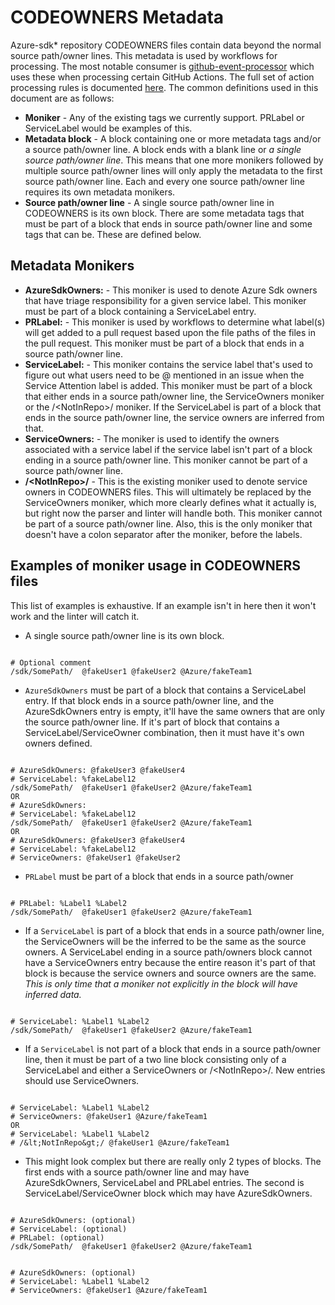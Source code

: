 # CODEOWNERS Metadata

Azure-sdk* repository CODEOWNERS files contain data beyond the normal source path/owner lines. This metadata is used by workflows for processing. The most notable consumer is [github-event-processor](https://github.com/Azure/azure-sdk-tools/tree/main/tools/github-event-processor) which uses these when processing certain GitHub Actions. The full set of action processing rules is documented [here](https://github.com/Azure/azure-sdk-tools/blob/main/tools/github-event-processor/RULES.md). The common definitions used in this document are as follows:

- **Moniker** - Any of the existing tags we currently support. PRLabel or ServiceLabel would be examples of this.
- **Metadata block** - A block containing one or more metadata tags and/or a source path/owner line. A block ends with a blank line or _a single source path/owner line_. This means that one more monikers followed by multiple source path/owner lines will only apply the metadata to the first source path/owner line. Each and every one source path/owner line requires its own metadata monikers.
- **Source path/owner line** - A single source path/owner line in CODEOWNERS is its own block. There are some metadata tags that must be part of a block that ends in source path/owner line and some tags that can be. These are defined below.

## Metadata Monikers

- **AzureSdkOwners:** - This moniker is used to denote Azure Sdk owners that have triage responsibility for a given service label. This moniker must be part of a block containing a ServiceLabel entry.
- **PRLabel:** - This moniker is used by workflows to determine what label(s) will get added to a pull request based upon the file paths of the files in the pull request. This moniker must be part of a block that ends in a source path/owner line.
- **ServiceLabel:** - This moniker contains the service label that's used to figure out what users need to be @ mentioned in an issue when the Service Attention label is added. This moniker must be part of a block that either ends in a source path/owner line, the ServiceOwners moniker or the /&lt;NotInRepo&gt;/ moniker. If the ServiceLabel is part of a block that ends in the source path/owner line, the service owners are inferred from that.
- **ServiceOwners:** - The moniker is used to identify the owners associated with a service label if the service label isn't part of a block ending in a source path/owner line. This moniker cannot be part of a source path/owner line.
- **/&lt;NotInRepo&gt;/** - This is the existing moniker used to denote service owners in CODEOWNERS files. This will ultimately be replaced by the ServiceOwners moniker, which more clearly defines what it actually is, but right now the parser and linter will handle both. This moniker cannot be part of a source path/owner line. Also, this is the only moniker that doesn't have a colon separator after the moniker, before the labels.

## Examples of moniker usage in CODEOWNERS files

This list of examples is exhaustive. If an example isn't in here then it won't work and the linter will catch it.

- A single source path/owner line is its own block.

```text

# Optional comment
/sdk/SomePath/  @fakeUser1 @fakeUser2 @Azure/fakeTeam1

```

- `AzureSdkOwners` must be part of a block that contains a ServiceLabel entry. If that block ends in a source path/owner line, and the AzureSdkOwners entry is empty, it'll have the same owners that are only the source path/owner line. If it's part of block that contains a ServiceLabel/ServiceOwner combination, then it must have it's own owners defined.

```text

# AzureSdkOwners: @fakeUser3 @fakeUser4
# ServiceLabel: %fakeLabel12
/sdk/SomePath/  @fakeUser1 @fakeUser2 @Azure/fakeTeam1
OR
# AzureSdkOwners:
# ServiceLabel: %fakeLabel12
/sdk/SomePath/  @fakeUser1 @fakeUser2 @Azure/fakeTeam1
OR
# AzureSdkOwners: @fakeUser3 @fakeUser4
# ServiceLabel: %fakeLabel12
# ServiceOwners: @fakeUser1 @fakeUser2

```

- `PRLabel` must be part of a block that ends in a source path/owner

```text

# PRLabel: %Label1 %Label2
/sdk/SomePath/  @fakeUser1 @fakeUser2 @Azure/fakeTeam1

```

- If a `ServiceLabel` is part of a block that ends in a source path/owner line, the ServiceOwners will be the inferred to be the same as the source owners. A ServiceLabel ending in a source path/owners block cannot have a ServiceOwners entry because the entire reason it's part of that block is because the service owners and source owners are the same. _This is only time that a moniker not explicitly in the block will have inferred data._

```text

# ServiceLabel: %Label1 %Label2
/sdk/SomePath/  @fakeUser1 @fakeUser2 @Azure/fakeTeam1

```

- If a `ServiceLabel` is not part of a block that ends in a source path/owner line, then it must be part of a two line block consisting only of a ServiceLabel and either a ServiceOwners or /&lt;NotInRepo&gt;/. New entries should use ServiceOwners.

```text

# ServiceLabel: %Label1 %Label2
# ServiceOwners: @fakeUser1 @Azure/fakeTeam1
OR
# ServiceLabel: %Label1 %Label2
# /&lt;NotInRepo&gt;/ @fakeUser1 @Azure/fakeTeam1

```

- This might look complex but there are really only 2 types of blocks. The first ends with a source path/owner line and may have AzureSdkOwners, ServiceLabel and PRLabel entries. The second is ServiceLabel/ServiceOwner block which may have AzureSdkOwners.

```text

# AzureSdkOwners: (optional)
# ServiceLabel: (optional)
# PRLabel: (optional)
/sdk/SomePath/  @fakeUser1 @fakeUser2 @Azure/fakeTeam1

```

```text

# AzureSdkOwners: (optional)
# ServiceLabel: %Label1 %Label2
# ServiceOwners: @fakeUser1 @Azure/fakeTeam1

```
